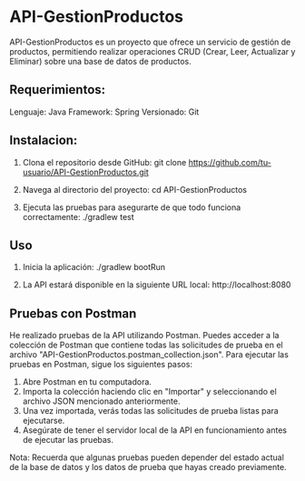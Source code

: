 # API-GestionProductos
API-GestionProductos es un proyecto que ofrece un servicio de gestión de productos, permitiendo realizar operaciones CRUD (Crear, Leer, Actualizar y Eliminar) sobre una base de datos de productos.

## Requerimientos:
Lenguaje: Java
Framework: Spring
Versionado: Git

## Instalacion:
1) Clona el repositorio desde GitHub:
git clone https://github.com/tu-usuario/API-GestionProductos.git

2) Navega al directorio del proyecto:
cd API-GestionProductos

3) Ejecuta las pruebas para asegurarte de que todo funciona correctamente:
./gradlew test

## Uso
1) Inicia la aplicación:
./gradlew bootRun

2) La API estará disponible en la siguiente URL local:
http://localhost:8080

## Pruebas con Postman

He realizado pruebas de la API utilizando Postman. Puedes acceder a la colección de Postman que contiene todas las solicitudes de prueba en el archivo "API-GestionProductos.postman_collection.json".
Para ejecutar las pruebas en Postman, sigue los siguientes pasos:

1. Abre Postman en tu computadora.
2. Importa la colección haciendo clic en "Importar" y seleccionando el archivo JSON mencionado anteriormente.
3. Una vez importada, verás todas las solicitudes de prueba listas para ejecutarse.
4. Asegúrate de tener el servidor local de la API en funcionamiento antes de ejecutar las pruebas.

Nota: Recuerda que algunas pruebas pueden depender del estado actual de la base de datos y los datos de prueba que hayas creado previamente.
